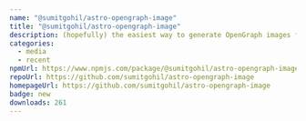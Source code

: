 ```yaml
---
name: "@sumitgohil/astro-opengraph-image"
title: "@sumitgohil/astro-opengraph-image"
description: (hopefully) the easiest way to generate OpenGraph images from your astro site
categories:
  - media
  - recent
npmUrl: https://www.npmjs.com/package/@sumitgohil/astro-opengraph-image
repoUrl: https://github.com/sumitgohil/astro-opengraph-image
homepageUrl: https://github.com/sumitgohil/astro-opengraph-image
badge: new
downloads: 261
---
```

